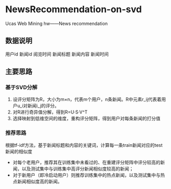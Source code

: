 # NewsRecommendation-on-svd
Ucas Web Mining hw——News recommendation
## 数据说明
用户id 新闻id 阅览时间 新闻标题 新闻内容 新闻时间
## 主要思路
### 基于SVD分解
1. 设评分矩阵为R，大小为m×n，代表m个用户，n条新闻。R中元素r_ij代表着用户u_i对新闻i_j的评分。
2. 对R进行奇异值分解，得到R=U·S·V^T
3. 选择映射到低维空间的维度，重构评分矩阵，得到用户对每条新闻的打分值
### 推荐思路
根据tf-idf方法，基于新闻标题和内容的关键词，计算每一条train新闻对应的test新闻的相似度
- 对每个老用户，推荐其在训练集中未看过的、在重建评分矩阵中评分较高的新闻，以及测试集中与训练集中高评分新闻相似度较高的新闻；
- 对于新用户（即冷启动用户）则推荐训练集中的热点新闻，以及测试集中与热点新闻相似度高的新闻。
